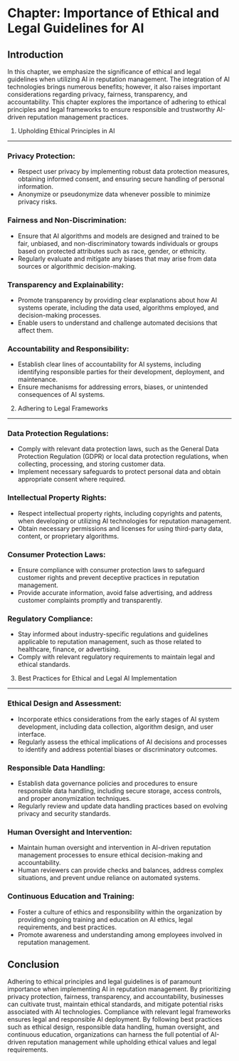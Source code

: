 Chapter: Importance of Ethical and Legal Guidelines for AI
==========================================================

Introduction
------------

In this chapter, we emphasize the significance of ethical and legal guidelines when utilizing AI in reputation management. The integration of AI technologies brings numerous benefits; however, it also raises important considerations regarding privacy, fairness, transparency, and accountability. This chapter explores the importance of adhering to ethical principles and legal frameworks to ensure responsible and trustworthy AI-driven reputation management practices.

1. Upholding Ethical Principles in AI
-------------------------------------

### Privacy Protection:

* Respect user privacy by implementing robust data protection measures, obtaining informed consent, and ensuring secure handling of personal information.
* Anonymize or pseudonymize data whenever possible to minimize privacy risks.

### Fairness and Non-Discrimination:

* Ensure that AI algorithms and models are designed and trained to be fair, unbiased, and non-discriminatory towards individuals or groups based on protected attributes such as race, gender, or ethnicity.
* Regularly evaluate and mitigate any biases that may arise from data sources or algorithmic decision-making.

### Transparency and Explainability:

* Promote transparency by providing clear explanations about how AI systems operate, including the data used, algorithms employed, and decision-making processes.
* Enable users to understand and challenge automated decisions that affect them.

### Accountability and Responsibility:

* Establish clear lines of accountability for AI systems, including identifying responsible parties for their development, deployment, and maintenance.
* Ensure mechanisms for addressing errors, biases, or unintended consequences of AI systems.

2. Adhering to Legal Frameworks
-------------------------------

### Data Protection Regulations:

* Comply with relevant data protection laws, such as the General Data Protection Regulation (GDPR) or local data protection regulations, when collecting, processing, and storing customer data.
* Implement necessary safeguards to protect personal data and obtain appropriate consent where required.

### Intellectual Property Rights:

* Respect intellectual property rights, including copyrights and patents, when developing or utilizing AI technologies for reputation management.
* Obtain necessary permissions and licenses for using third-party data, content, or proprietary algorithms.

### Consumer Protection Laws:

* Ensure compliance with consumer protection laws to safeguard customer rights and prevent deceptive practices in reputation management.
* Provide accurate information, avoid false advertising, and address customer complaints promptly and transparently.

### Regulatory Compliance:

* Stay informed about industry-specific regulations and guidelines applicable to reputation management, such as those related to healthcare, finance, or advertising.
* Comply with relevant regulatory requirements to maintain legal and ethical standards.

3. Best Practices for Ethical and Legal AI Implementation
---------------------------------------------------------

### Ethical Design and Assessment:

* Incorporate ethics considerations from the early stages of AI system development, including data collection, algorithm design, and user interface.
* Regularly assess the ethical implications of AI decisions and processes to identify and address potential biases or discriminatory outcomes.

### Responsible Data Handling:

* Establish data governance policies and procedures to ensure responsible data handling, including secure storage, access controls, and proper anonymization techniques.
* Regularly review and update data handling practices based on evolving privacy and security standards.

### Human Oversight and Intervention:

* Maintain human oversight and intervention in AI-driven reputation management processes to ensure ethical decision-making and accountability.
* Human reviewers can provide checks and balances, address complex situations, and prevent undue reliance on automated systems.

### Continuous Education and Training:

* Foster a culture of ethics and responsibility within the organization by providing ongoing training and education on AI ethics, legal requirements, and best practices.
* Promote awareness and understanding among employees involved in reputation management.

Conclusion
----------

Adhering to ethical principles and legal guidelines is of paramount importance when implementing AI in reputation management. By prioritizing privacy protection, fairness, transparency, and accountability, businesses can cultivate trust, maintain ethical standards, and mitigate potential risks associated with AI technologies. Compliance with relevant legal frameworks ensures legal and responsible AI deployment. By following best practices such as ethical design, responsible data handling, human oversight, and continuous education, organizations can harness the full potential of AI-driven reputation management while upholding ethical values and legal requirements.
